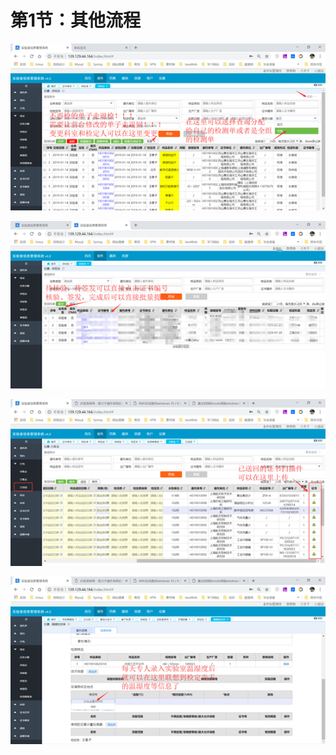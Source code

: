 # 第1节：其他流程

![1554125426842](1554125426842.png)

![1554125446900](1554125446900.png)

![1554125461104](1554125461104.png)

![1554125467337](1554125467337.png)